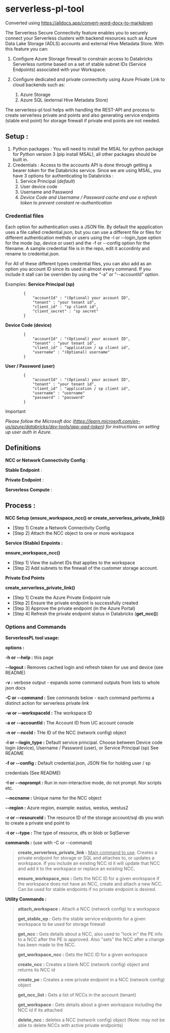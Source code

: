 # serverless-pl-tool

Converted using https://alldocs.app/convert-word-docx-to-markdown

The Serverless Secure Connectivity feature enables you to securely connect your
Serverless clusters with backend resources such as Azure Data Lake Storage (ADLS)
accounts and external Hive Metadata Store.
With this feature you can:

1. Configure Azure Storage firewall to constrain access to Databricks Serverless
runtime based on a set of stable subnet IDs (Service Endpoints) associated
with your Workspace.
2. Configure dedicated and private connectivity using Azure Private Link to
cloud backends such as:

    1. Azure Storage
    2. Azure SQL (external Hive Metadata Store)

The serverless-pl tool helps with handling the REST-API and process to create serverless private and points and also generating service endpints (stable end point) for storage firewall if private end points are not needed. 

##  Setup : 
1. Python packages : You will need to install the MSAL for python package for Python version 3 (pip install MSAL), all other packages should be built in. 
2. Credentials : Access to the accounts API is done through getting a bearer token for the Databricks service. Since we are using MSAL, you have 3 options for authenticating to Databricks : 
   1. Service Principal (*default*)
   2. User device code 
   3. Username and Password
   4. *Device Code and Username / Password cache and use a refresh token to prevent constant re-authentication*
   
### Credential files
Each option for authentication uses a JSON file. By default the appplication uses a file called credential.json, but you can use a different file or files for different authentication methds or users using the -l or --login_type option for the mode (sp, device or user) and the -f or --config option for the filename. A sample credential file is in the repo, edit it accordinly and rename to credential.json. 

For All of these different types credential files, you can also add as an option you account ID since its used in almost every command. If you include it stall can be overriden by using the "-a" or "--accountId" option.


Examples: 
__Service Principal (sp)__

            {
                "accountId" : "(Optional) your account ID",
                "tenant" : "your tenant id",
                "client_id" : "sp client id",
                "client_secret" : "sp secret"
            }
__Device Code (device)__

            {
                "accountId" : "(Optional) your account ID",
                "tenant" : "your tenant id",
                "client_id" : "application / sp client id",
                "username" : "(Optional) username"
            }
            
__User / Password (user)__

            {
                "accountId" : "(Optional) your account ID",
                "tenant" : "your tenant id",
                "client_id" : "application / sp client id",
                "username" : "username"
                "password" : "password"
            }

> [!IMPORTANT]
> *Please follow the Microsoft doc (https://learn.microsoft.com/en-us/azure/databricks/dev-tools/app-aad-token) for instructions on setting up user auth in Azure.*

## Definitions 
__NCC or Network Connectivity Config__ : 

__Stable Endpoint__ :

__Private Endpoint__ : 

__Serverless Compute__ : 

## Process : 

__NCC Setup (ensure_workspace_ncc() or create_serverless_private_link())__

- [Step 1] Create a Network Connectivity Config
- [Step 2] Attach the NCC object to one or more workspace
   
__Service (Stable) Enpoints :__ 

__ensure_workspace_ncc()__
- [Step 1] View the subnet IDs that applies to the workspace
- [Step 2] Add subnets to the firewall of the customer storage account.
   
__Private End Points__

__create_serverless_private_link()__ 
- [Step 1] Create the Azure Private Endpoint rule
- [Step 2] Ensure the private endpoint is successfully created
- [Step 3] Approve the private endpoint (in the Azure Portal)
- [Step 4] Refresh the private endpoint status in Databricks (__get_ncc()__)

### Options and Commands
__ServerlessPL tool usage:__
          
__options :__

__-h or --help :__ this page

__--logout :__ Removes cached login and refresh token for use and device (see README)

__-v :__ verbose output - expands some command outputs from lists to whole json docs

__-C or --command :__ See commands below - each command performs a distinct action for serverless private link

__-w or --workspaceId :__ The workspace ID

__-a or --accountId :__ The Account ID from UC account console

__-n or --nccId :__ THe ID of the NCC (network config) object

__-l or --login_type :__ Default service principal. Choose between Device code login (device), Username / Password (user), or Service Principal (sp) See README

__-f or --config :__ Default credential.json, JSON file for holding user / sp

credentials (See README)

__-I or --noprompt :__ Run in non-interactive mode, do not prompt. Nor scripts etc.

__--nccname :__ Unique name for the NCC object

__--region :__ Azure region, example: eastus, westus, westus2

__-r or --resourceId :__ The resource ID of the storage account/sql db you wish to create a private end point to

__-t or --type :__ The type of resource, dfs or blob or SqlServer

__commands :__ (use with -C or --command)

>__create_serverless_private_link :__ <u>Main command to use</u>. Creates
a private endpoint for storage or SQL and attaches to, or updates a workspace. If you include an existing NCC id it will update that NCC and add it to the workspace or replace an existing NCC.
>
>__ensure_workspace_ncc :__ Gets the NCC ID for a given workspace if the workspace does not have an NCC, create and attach a new NCC. Can be used for stable endpoints if no private endpoint is desired.

__Utility Commands :__

>__attach_workspace :__ Attach a NCC (network config) to a workspace
>
>__get_stable_ep :__ Gets the stable service endpoints for a given workspace to be used for storage firewall
>
>__get_ncc :__ Gets details about a NCC, also used to "lock in" the PE
info to a NCC after the PE is approved. Also "sets" the NCC after a change has been made to the NCC. 
>
>__get_workspace_ncc :__ Gets the NCC ID for a given workspace
>
>__create_ncc :__ Creates a blank NCC (network config) object and returns its NCC id
>
>__create_pe :__ Creates a new private endpoint in a NCC (network config)
object
>
>__get_ncc_list :__ Gets a list of NCCs in the account (tenant)
>
>__get_workspace :__ Gets details about a given workspace including the NCC id if its attached
>
>__delete_ncc :__ deletes a NCC (network config) object (Note: may not be able to delete NCCs with active private endpoints)

